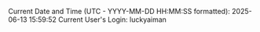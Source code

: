 Current Date and Time (UTC - YYYY-MM-DD HH:MM:SS formatted): 2025-06-13 15:59:52
Current User's Login: luckyaiman
